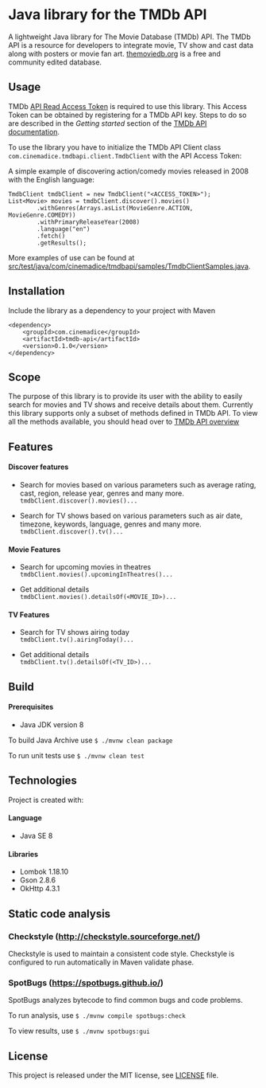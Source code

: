 # Java library for the TMDb API

A lightweight Java library for The Movie Database (TMDb) API. The TMDb API is a 
resource for developers to integrate movie, TV show and cast data along with 
posters or movie fan art. [themoviedb.org](https://www.themoviedb.org/) is a 
free and community edited database.

## Usage
TMDb [API Read Access Token](https://developers.themoviedb.org/4/getting-started/authorization) 
is required to use this library. This Access Token can be obtained by registering for 
a TMDb API key. Steps to do so are described in the *Getting started* section of the 
[TMDb API documentation](https://developers.themoviedb.org/3/getting-started/introduction).

To use the library you have to initialize the TMDb API Client class
`com.cinemadice.tmdbapi.client.TmdbClient` with the API Access Token:

A simple example of discovering action/comedy movies released in 2008 with the English language:  
```
TmdbClient tmdbClient = new TmdbClient("<ACCESS_TOKEN>");
List<Movie> movies = tmdbClient.discover().movies()
        .withGenres(Arrays.asList(MovieGenre.ACTION, MovieGenre.COMEDY))
        .withPrimaryReleaseYear(2008)
        .language("en")
        .fetch()
        .getResults();
```

More examples of use can be found at [src/test/java/com/cinemadice/tmdbapi/samples/TmdbClientSamples.java](https://github.com/rpaluvee/tmdb-api/tree/master/src/test/java/com/cinemadice/tmdbapi/samples/TmdbClientSamples.java).

## Installation
Include the library as a dependency to your project with Maven  
```
<dependency>
    <groupId>com.cinemadice</groupId>
    <artifactId>tmdb-api</artifactId>
    <version>0.1.0</version>
</dependency>
```

## Scope

The purpose of this library is to provide its user with the ability to easily 
search for movies and TV shows and receive details about them. Currently this 
library supports only a subset of methods defined in TMDb API. To view all the 
methods available, you should head over to 
[TMDb API overview](https://www.themoviedb.org/documentation/api)

## Features

#### Discover features

* Search for movies based on various parameters such as average rating, 
cast, region, release year, genres and many more.  
`tmdbClient.discover().movies()...`  

* Search for TV shows based on various parameters such as air date, 
timezone, keywords, language, genres and many more.  
`tmdbClient.discover().tv()...`

#### Movie Features

* Search for upcoming movies in theatres  
`tmdbClient.movies().upcomingInTheatres()...`

* Get additional details  
`tmdbClient.movies().detailsOf(<MOVIE_ID>)...`

#### TV Features

* Search for TV shows airing today  
`tmdbClient.tv().airingToday()...`

* Get additional details  
`tmdbClient.tv().detailsOf(<TV_ID>)...`

## Build

#### Prerequisites
  * Java JDK version 8

To build Java Archive use `$ ./mvnw clean package`

To run unit tests use `$ ./mvnw clean test`

## Technologies

Project is created with:  

#### Language
  * Java SE 8

#### Libraries
  * Lombok 1.18.10
  * Gson 2.8.6
  * OkHttp 4.3.1

## Static code analysis

### Checkstyle (http://checkstyle.sourceforge.net/)
Checkstyle is used to maintain a consistent code style.
Checkstyle is configured to run automatically in Maven validate phase.

### SpotBugs (https://spotbugs.github.io/)
SpotBugs analyzes bytecode to find common bugs and code problems.  

To run analysis, use `$ ./mvnw compile spotbugs:check`

To view results, use `$ ./mvnw spotbugs:gui`

## License
This project is released under the MIT license, see [LICENSE](LICENSE) file.
